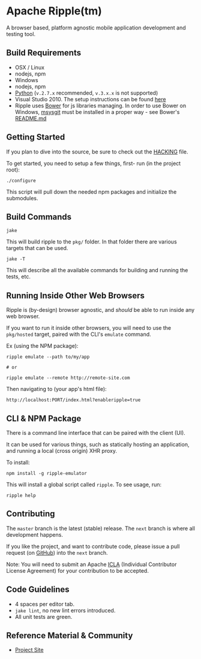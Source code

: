 <!--
#
# Licensed to the Apache Software Foundation (ASF) under one
# or more contributor license agreements.  See the NOTICE file
# distributed with this work for additional information
# regarding copyright ownership.  The ASF licenses this file
# to you under the Apache License, Version 2.0 (the
# "License"); you may not use this file except in compliance
# with the License.  You may obtain a copy of the License at
#
# http://www.apache.org/licenses/LICENSE-2.0
#
# Unless required by applicable law or agreed to in writing,
# software distributed under the License is distributed on an
# "AS IS" BASIS, WITHOUT WARRANTIES OR CONDITIONS OF ANY
#  KIND, either express or implied.  See the License for the
# specific language governing permissions and limitations
# under the License.
#
-->

# Apache Ripple(tm)

A browser based, platform agnostic mobile application development and testing tool.

## Build Requirements

* OSX / Linux
 * nodejs, npm
* Windows
 * nodejs, npm
 * [Python](https://www.python.org/downloads/) (`v.2.7.x` recommended, `v.3.x.x` is not supported)
 * Visual Studio 2010. The setup instructions can be found [here](https://github.com/brianmcd/contextify/wiki/Windows-Installation-Guide)
 * Ripple uses [Bower](http://bower.io/) for js libraries managing. In order to use Bower on Windows, [msysgit](http://msysgit.github.io/) must be installed in a proper way - see Bower's [README.md](https://github.com/bower/bower#windows-users)

## Getting Started

If you plan to dive into the source, be sure to check out the [HACKING](https://github.com/apache/incubator-ripple/blob/master/HACKING.md) file.

To get started, you need to setup a few things, first- run (in the project root):

    ./configure

This script will pull down the needed npm packages and initialize the submodules.

## Build Commands

    jake

This will build ripple to the `pkg/` folder. In that folder there are various targets that can be used.

    jake -T

This will describe all the available commands for building and running the tests, etc.

## Running Inside Other Web Browsers

Ripple is (by-design) browser agnostic, and _should_ be able to run inside any web browser.

If you want to run it inside other browsers, you will need to use the `pkg/hosted` target, paired with the CLI's `emulate` command.

Ex (using the NPM package):

    ripple emulate --path to/my/app

    # or

    ripple emulate --remote http://remote-site.com

Then navigating to (your app's html file):

    http://localhost:PORT/index.html?enableripple=true

## CLI & NPM Package

There is a command line interface that can be paired with the client (UI).

It can be used for various things, such as statically hosting an application, and running a local (cross origin) XHR proxy.

To install:

    npm install -g ripple-emulator

This will install a global script called `ripple`. To see usage, run:

    ripple help

## Contributing

The `master` branch is the latest (stable) release. The `next` branch is where all development happens.

If you like the project, and want to contribute code, please issue a pull request (on [GitHub](https://github.com/apache/incubator-ripple/pulls)) into the `next` branch.

Note: You will need to submit an Apache [ICLA](http://www.apache.org/licenses/#clas) (Individual Contributor License Agreement) for your contribution to be accepted.

## Code Guidelines

* 4 spaces per editor tab.
* `jake lint`, no new lint errors introduced.
* All unit tests are green.

## Reference Material &amp; Community

* [Project Site](http://ripple.incubator.apache.org)
